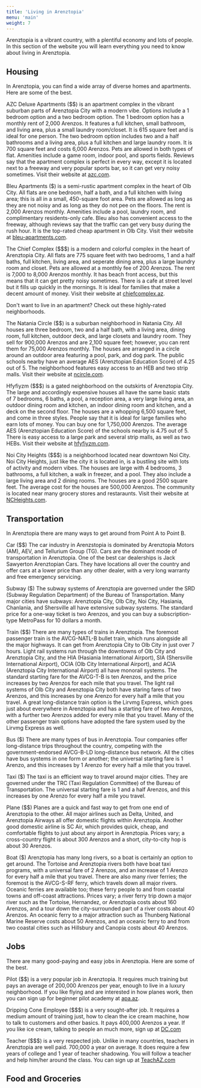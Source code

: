 ```yaml
---
title: 'Living in Arenztopia'
menu: 'main'
weight: 7
---
```


Arenztopia is a vibrant country, with a plentiful economy and lots of people.  In this section of the website you will learn everything you need to know about living in Arenztopia.

## Housing

In Arenztopia, you can find a wide array of diverse homes and apartments. Here are some of the best.

AZC Deluxe Apartments ($$) is an apartment complex in the vibrant suburban parts of Arenztopia City with a modern vibe. Options include a 1 bedroom option and a two bedroom option. The 1 bedroom option has a monthly rent of 2,000 Arenzos. It features a full kitchen, small bathroom, and living area, plus a small laundry room/closet. It is 615 square feet and is ideal for one person. The two bedroom option includes two and a half bathrooms and a living area, plus a full kitchen and large laundry room. It is 700 square feet and costs 6,000 Arenzos. Pets are allowed in both types of flat. Amenities include a game room, indoor pool, and sports fields. Reviews say that the apartment complex is perfect in every way, except it is located next to a freeway and  very popular sports bar, so it can get very noisy sometimes. Visit their website at [azc.com](https://sites.google.com/view/azc-deluxe-apartments/home).

Bleu Apartments ($) is a semi-rustic apartment complex in the heart of Olb City. All flats are one bedroom, half a bath, and a full kitchen with living area; this is all in a small, 450-square foot area. Pets are allowed as long as they are not noisy and as long as they do not pee on the floors. The rent is 2,000 Arenzos monthly. Amenities include a pool, laundry room, and complimentary residents-only cafe. Bleu also has convenient access to the freeway, although reviews say that the traffic can get very busy during the rush hour. It is the top-rated cheap apartment in Olb City. Visit their website at [bleu-apartments.com](https://sites.google.com/stu.austinisd.org/bleu-apartments/home).

The Chief Complex ($$$) is a modern and colorful complex in the heart of Arenztopia City. All flats are 775 square feet with two bedrooms, 1 and a half baths, full kitchen, living area, and seperate dining area, plus a large laundry room and closet. Pets are allowed at a monthly fee of 200 Arenzos. The rent is 7,000 to 8,000 Arenzos monthly. It has beach front access, but this means that it can get pretty noisy sometimes. There is a cafe at street level but it fills up quickly in the mornings. It is ideal for families that make a decent amount of money. Visit their website at [chiefcomplex.az](https://sites.google.com/stu.austinisd.org/thechiefcomplex/home).  

Don't want to live in an apartment? Check out these highly-rated neighborhoods.

The Natania Circle ($$) is a suburban neighborhood in Natania City. All houses are three bedroom, two and a half bath, with a living area, dining room, full kitchen, outdoor deck, and large closets and laundry room. They sell for 900,000 Arenzos and are 2,100 square feet; however, you can rent them for 75,000 Arenzos monthly. The houses are arranged in a circle around an outdoor area featuring a pool, park, and dog park. The public schools nearby have an average AES (Arenztopian Education Score) of 4.25 out of 5. The neighborhood features easy access to an HEB and two strip malls. Visit their website at [ncircle.com](ncircle.com).

Hfyfiyzm ($$$) is a gated neighborhood on the outskirts of Arenztopia City. The large and accordingly expensive houses all have the same basic stats of 7 bedrooms, 6 baths, a pool, a reception area, a very large living area, an outdoor dining room and kitchen, an indoor dining room and kitchen, and a deck on the second floor. The houses are a whopping 6,500 square feet, and come in three styles. People say that it is ideal for large families who earn lots of money. You can buy one for 1,750,000 Arenzos. The average AES (Arenztopian Education Score) of the schools nearby is 4.75 out of 5. There is easy access to a large park and several strip malls, as well as two HEBs. Visit their website at [hfyfiyzm.com](hfyfiyzm.com).

Noi City Heights ($$$) is a neighborhood located near downtown Noi City. Noi City Heights, just like the city it is located in, is a bustling site with lots of activity and modern vibes. The houses are large with 4 bedrooms, 3 bathrooms, a full kitchen, a walk in freezer, and a pool. They also include a large living area and 2 dining rooms. The houses are a good 2500 square feet. The average cost for the houses are 500,000 Arenzos. The community is located near many grocery stores and restaraunts. Visit their website at [NCHeights.com](https://sites.google.com/view/noicityheights-arenztopia-home/home).



## Transportation

In Arenztopia there are many ways to get around from  Point A to Point B.

Car ($$) The car industry in Arenzstopia is dominated by Arenztopia Motors (AM), AEV, and Tellurium Group (TG). Cars are the dominant mode of transportation in Arenztopia. One of the best car dealerships is Jack Sawyerton Arenztopian Cars. They have locations all over the country and offer cars at a lower price than any other dealer, with a very long warranty and free emergency servicing.

Subway ($) The subway systems of Arenztopia are governed under the SRD (Subway Regulation Department) of the Bureau of Transportation. Many major cities have subways: Arenztopia City, Olb City, Noi City, Hasiania, Chanlania, and Shersville all have extensive subway systems. The standard price for a one-way ticket is two Arenzos, and you can buy a subscription-type MetroPass for 10 dollars a month.

Train ($$) There are many types of trains in Arenztopia. The foremost passenger train is the AVCG-NATL-B bullet train, which runs alongside all the major highways. It can get from Arenztopia City to Olb City in just over 7 hours. Light rail systems run through the downtowns of Olb City and Arenztopia City, and the HIA (Hasiania International Airport), SIA (Shersville International Airport), OCIA (Olb City International Airport), and ACIA (Arenztopia City International Airport) all have monorail systems. The standard starting fare for the AVCG-T-B is ten Arenzos, and the price increases by two Arenzos for each mile that you travel. The light rail systems of Olb City and Arenztopia City both have staring fares of two Arenzos, and this increases by one Arenzo for every half a mile that you travel. A great long-distance train option is the Lirvmg Express, which goes just about everywhere in Arenztopia and has a starting fare of two Arenzos, with a further two Arenzos added for every mile that you travel. Many of the other passenger train options have adopted the fare system used by the Lirvmg Express as well.

Bus ($) There are many types of bus in Arenztopia. Tour companies offer long-distance trips throughout the country, competing with the government-endorsed AVCG-B-LD long-distance bus network. All the cities have bus systems in one form or another; the universal starting fare is 1 Arenzo, and this increases by 1 Arenzo for every half a mile that you travel. 

Taxi ($) The taxi is an efficient way to travel around major cities. They are governed under the TRC (Taxi Regulation Committee) of the Bureau of Transportation. The universal starting fare is 1 and a half Arenzos, and this increases by one Arenzo for every half a mile you travel.

Plane ($$) Planes are a quick and fast way to get from one end of Arenztopia to the other. All major airlines such as Delta, United, and Arenztopia Airways all offer domestic flights within Arenztopia. Another good domestic airline is SC Air, which provides quick, cheap, and comfortable flights to just about any airport in Arenztopia. Prices vary; a cross-country flight is about 300 Arenzos and a short, city-to-city hop is about 30 Arenzos.

Boat ($) Arenztopia has many long rivers, so a boat is certainly an option to get around. The Tortoise and Arenztopia rivers both have boat taxi programs, with a universal fare of 2 Arenzos, and an increase of 1 Arenzo for every half a mile that you travel. There are also many river ferries; the foremost is the AVCG-S-RF ferry, which travels down all major rivers. Oceanic ferries are available too; these ferry people to and from coastal towns and off-coast attractions. Prices vary; a river ferry trip down a major river such as the Tortoise, Hernandez, or Arenztopia costs about 160 Arenzos, and a tour down the city-surrounded part of a river costs about 40 Arenzos. An oceanic ferry to a major attraction such as Thunberg National Marine Reserve costs about 50 Arenzos, and an oceanic ferry to and from two coastal cities such as Hillsbury and Canopia costs about 40 Arenzos.



## Jobs

There are many good-paying and easy jobs in Arenztopia. Here are some of the best.

Pilot ($$) is a very popular job in Arenztopia. It requires much training but pays an average of 200,000 Arenzos per year, enough to live in a luxury neighborhood. If you like flying and are interested in how planes work, then you can sign up for beginner pilot academy at [apa.az](apa.az).

Dripping Cone Employee ($$$) is a very sought-after job. It requires a medium amount of training just, how to clean the ice cream machine, how to talk to customers and other basics. It pays 400,000 Arenzos a year. If you like ice cream, talking to people an much more, sign up at [DC.com](DC.com)

Teacher ($$$) is a very respected job. Unlike in many countries, teachers in Arenztopia are well paid. 700,000 a year on average. It does require a few years of college and 1 year of teacher shadowing. You will follow a teacher and help him/her around the class. You can sign up at [TeachAZ.com](teach.com)



## Food and Groceries 


